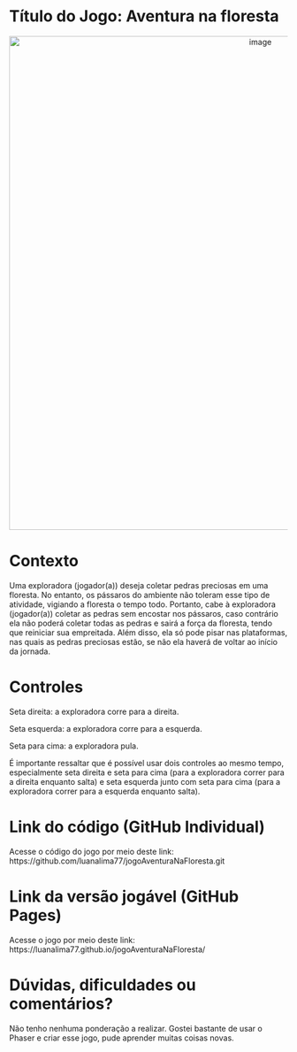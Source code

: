 <h1>Título do Jogo: Aventura na floresta</h1>
<div align = "center">
  <img width="893" alt="image" src="https://github.com/user-attachments/assets/89bb2428-112c-42e6-b6d6-cf9567b381ea" />

</div>

<h1>Contexto</h1>
<p>Uma exploradora (jogador(a)) deseja coletar pedras preciosas em uma floresta. No entanto, os pássaros do ambiente não toleram esse tipo de atividade, vigiando a floresta o tempo todo. Portanto, cabe à exploradora (jogador(a)) coletar as pedras sem encostar nos pássaros, caso contrário ela não poderá coletar todas as pedras e sairá a força da floresta, tendo que reiniciar sua empreitada. Além disso, ela só pode pisar nas plataformas, nas quais as pedras preciosas estão, se não ela haverá de voltar ao início da jornada.</p>

<h1>Controles</h1>
<p>Seta direita: a exploradora corre para a direita.</p>
<p>Seta esquerda: a exploradora corre para a esquerda.</p>
<p>Seta para cima: a exploradora pula.</p>
<p>É importante ressaltar que é possível usar dois controles ao mesmo tempo, especialmente seta direita e seta para cima (para a exploradora correr para a direita enquanto salta) e seta esquerda junto com seta para cima (para a exploradora correr para a esquerda enquanto salta).</p>

<h1>Link do código (GitHub Individual)</h1>
Acesse o código do jogo por meio deste link: https://github.com/luanalima77/jogoAventuraNaFloresta.git

<h1>Link da versão jogável (GitHub Pages)</h1>
Acesse o jogo por meio deste link: https://luanalima77.github.io/jogoAventuraNaFloresta/

<h1>Dúvidas, dificuldades ou comentários?</h1>
<p>Não tenho nenhuma ponderação a realizar. Gostei bastante de usar o Phaser e criar esse jogo, pude aprender muitas coisas novas.</p>

